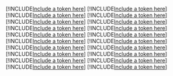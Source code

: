 [!INCLUDE[Include a token here](refs1535967748347/r1.md)]
[!INCLUDE[Include a token here](refs1535967748347/r2.md)]
[!INCLUDE[Include a token here](refs1535967748347/r3.md)]
[!INCLUDE[Include a token here](refs1535967748347/r4.md)]
[!INCLUDE[Include a token here](refs1535967748347/r5.md)]
[!INCLUDE[Include a token here](refs1535967748347/r6.md)]
[!INCLUDE[Include a token here](refs1535967748347/r7.md)]
[!INCLUDE[Include a token here](refs1535967748347/r8.md)]
[!INCLUDE[Include a token here](refs1535967748347/r9.md)]
[!INCLUDE[Include a token here](refs1535967748347/r10.md)]
[!INCLUDE[Include a token here](refs1535967748347/r11.md)]
[!INCLUDE[Include a token here](refs1535967748347/r12.md)]
[!INCLUDE[Include a token here](refs1535967748347/r13.md)]
[!INCLUDE[Include a token here](refs1535967748347/r14.md)]
[!INCLUDE[Include a token here](refs1535967748347/r15.md)]
[!INCLUDE[Include a token here](refs1535967748347/r16.md)]
[!INCLUDE[Include a token here](refs1535967748347/r17.md)]
[!INCLUDE[Include a token here](refs1535967748347/r18.md)]
[!INCLUDE[Include a token here](refs1535967748347/r19.md)]
[!INCLUDE[Include a token here](refs1535967748347/r20.md)]